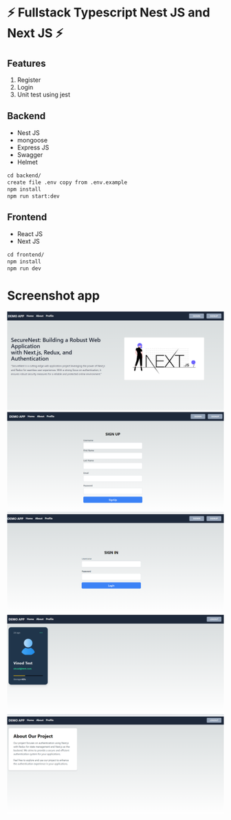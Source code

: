 #  ⚡️ Fullstack Typescript Nest JS and Next JS ⚡️

## Features

1. Register
2. Login
3. Unit test using jest


## Backend
- Nest JS
- mongoose
- Express JS
- Swagger
- Helmet

```
cd backend/
create file .env copy from .env.example
npm install
npm run start:dev
```

## Frontend
- React JS
- Next JS


```
cd frontend/
npm install
npm run dev
```

# Screenshot app
![Screenshot](Screenshot/home.png)
![Screenshot](Screenshot/signup.png)
![Screenshot](Screenshot/sigin.png)
![Screenshot](Screenshot/userProfile.png)
![Screenshot](Screenshot/aboutpage.png)

